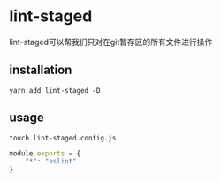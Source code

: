 # lint-staged
lint-staged可以帮我们只对在git暂存区的所有文件进行操作

## installation
``` shell
yarn add lint-staged -D
```

## usage
``` shell
touch lint-staged.config.js
```

``` js
module.exports = {
	"*": "eslint"
}